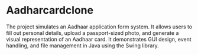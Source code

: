 # Aadharcardclone
The project simulates an Aadhaar application form system. It allows users to fill out personal details, upload a passport-sized photo, and generate a visual representation of an Aadhaar card. It demonstrates GUI design, event handling, and file management in Java using the Swing library.
